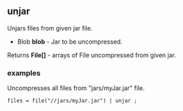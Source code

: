 ## unjar

Unjars files from given jar file.

 * Blob __blob__ - Jar to be uncompressed.

Returns __File[]__ - arrays of File uncompressed from given jar.

### examples
Uncompresses all files from "jars/myJar.jar" file.

```
files = file("//jars/myJar.jar") | unjar ;
```


